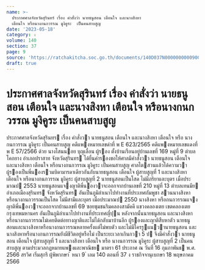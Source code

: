 ```yaml
---
name: >-
  ประกาศศาลจังหวัดสุรินทร์ เรื่อง คำสั่งว่า นายธนูสอน เตือนใจ และนางสิงหา
  เตือนใจ หรือนางกนกวรรณ มูงิคูระ  เป็นคนสาบสูญ
date: '2023-05-18'
category: ง
volume: 140
section: 37
page: 9
source: 'https://ratchakitcha.soc.go.th/documents/140D037N0000000000900.pdf'
draft: true
---
```


# ประกาศศาลจังหวัดสุรินทร์ เรื่อง คำสั่งว่า นายธนูสอน เตือนใจ และนางสิงหา เตือนใจ หรือนางกนกวรรณ มูงิคูระ  เป็นคนสาบสูญ

ประกาศศาลจังหวัดสุรินทร เรื่อง คําสั่งวา นายธนูสอน เตือนใจ และนางสิงหา เตือนใจ หรือ นางกนกวรรณ มูงิคูระ เป็นคนสาบสูญ คดีแพงหมายเลขดําที่ พ E 623/2565 คดีแพงหมายเลขแดงที่ พ E 57/2566 ด้วย นางโสนนอย บุญเลื่อน ผู้รอง ตั้งบ้านเรือนอยู่บ้านเลขที่ 169 หมู่ที่ 9 ตําบลโคกยาง อําเภอปราสาท จังหวัดสุรินทร ได้ยื่นคํารองขอให้ศาลมีคําสั่งวา นายธนูสอน เตือนใจ และนางสิงหา เตือนใจ หรือนางกนกวรรณ มูงิคูระ เป็นคนสาบสูญ ศาลไตสวนแล้วได้ความวา ผู้รองเป็นพี่นองรวมบิดามารดาเดียวกันกับนายธนูสอน เตือนใจ ผู้สาบสูญที่ 1 และนางสิงหา เตือนใจ หรือนางกนกวรรณ มูงิคูระ ผู้สาบสูญที่ 2 นายธนูสอนเป็นโสด ไม่มีภริยาและบุตร เมื่อประมาณป 2553 นายธนูสอนแจงญาติพี่นองวาจะออกจากบ้านเลขที่ 210 หมู่ที่ 13 ตําบลเทนมีย อําเภอเมืองสุรินทร จังหวัดสุรินทร อันเป็นภูมิลําเนาไปทํางานที่ประเทศกัมพูชา สวนนางสิงหาหรือนางกนกวรรณเป็นโสด ไม่มีสามีและบุตร เมื่อประมาณป 2550 นางสิงหา หรือกนกวรรณแจงญาติพี่นองวาจะออกจากบ้านเลขที่ 69 ซอยชุมชนริมคลองสามัคคี แขวงคลองเตย เขตคลองเตย กรุงเทพมหานคร อันเป็นภูมิลําเนาไปทํางานที่ประเทศญี่ปุน หลังจากนั้นนายธนูสอน และนางสิงหาหรือนางกนกวรรณไม่เคยติดต่อทางญาติและไม่ได้กลับมาบ้านอีก ผู้รองและญาติสืบหาตัว นายธนูสอนและนางสิงหาหรือนางกนกวรรณหลายครั้งแต่ไม่พบตัว และไม่มีใครรูแนวานายธนูสอน และนางสิงหาหรือนางกนกวรรณยังมีชีวิตอยู่หรือไม่ เป็นระยะเวลาเกินกวา 5 ป จึงมีคําสั่งวา นายธนูสอน เตือนใจ ผู้สาบสูญที่ 1 และนางสิงหา เตือนใจ หรือ นางนกวรรณ มูงิคูระ ผู้สาบสูญที่ 2 เป็นคนสาบสูญ ตามประมวลกฎหมายแพงและพาณิชย มาตรา 61 ประกาศ ณ วันที่ 16 กุมภาพันธ พ.ศ. 2566 สรวิศ เริ่มสุกรี ผู้พิพากษา ้ หนา 9 ่ เลม 140 ตอนที่ 37 ง ราชกิจจานุเบกษา 18 พฤษภาคม 2566
